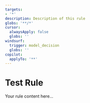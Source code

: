 ```yaml
---
targets:
- '*'
description: Description of this rule
globs: '**/*'
cursor:
  alwaysApply: false
  globs: ''
windsurf:
  trigger: model_decision
  globs: ''
copilot:
  applyTo: '**'
---
```


# Test Rule

Your rule content here...

